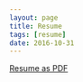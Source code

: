 ```yaml
---
layout: page
title: Resume
tags: [resume]
date: 2016-10-31
---
```

<p style = "text-align: center;">

<a href="/assets/img/Resume.pdf">Resume as PDF</a>

</p>
